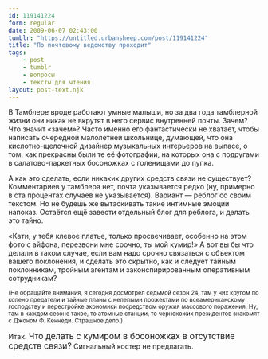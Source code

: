 ```yaml
---
id: 119141224
form: regular
date: 2009-06-07 02:43:00
tumblr: "https://untitled.urbansheep.com/post/119141224"
title: "По почтовому ведомству проходит"
tags:
    - post
    - tumblr
    - вопросы
    - тексты для чтения
layout: post-text.njk
---
```


<p>В Тамблере вроде работают умные малыши, но за два года тамблерной жизни они никак не вкрутят в него сервис внутренней почты. Зачем? Что значит «зачем»? Часто именно его фантастически не хватает, чтобы написать очередной малолетней школьнице, думающей, что она кислотно-щелочной дизайнер музыкальных интерьеров на выпасе, о том, как прекрасны были те её фотографии, на которых она с подругами в салатово-паркетных босоножках с голенищами до пупка.</p>

<p>А как это сделать, если никаких других средств связи не существует? Комментариев у тамблера нет, почта указывается редко (ну, примерно в ста процентах случаев не указывается). Вариант — реблог со своим текстом. Но не будешь же вытаскивать такие интимные эмоции напоказ. Остаётся ещё завести отдельный блог для реблога, и делать это тайно.</p><p>«Кати, у тебя клевое платье, только просвечивает, особенно на этом фото с айфона, перезвони мне срочно, ты мой кумир!» А вот вы бы что делали в таком случае, если вам надо срочно связаться с объектом вашего поклонения, и сделать это скрытно, как и следует тайным поклонникам, тройным агентам и законспирированным оперативным сотрудникам?</p>

<p class="aside"><small>(Не обращайте внимания, я сегодня досмотрел седьмой сезон 24, там у них кругом по колено предатели и тайные планы с нелепыми прожектами по всеамериканскому господству и перестройке экономики посредством оружия массового поражения. Ну, там в каждом сезоне такое, то атомные станции, то чернокожих президентов знакомят с Джоном Ф. Кеннеди. Страшное дело.)</small></p>

<p>Итак. <big>Что делать с кумиром в босоножках в отсутствие средств связи?</big> Сигнальный костер не предлагать.</p>

